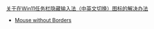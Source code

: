 [关于在Win11任务栏隐藏输入法（中英文切换）图标的解决办法](https://blog.csdn.net/weixin_47907823/article/details/121954248)

- [Mouse without Borders](https://www.microsoft.com/en-us/download/details.aspx?id=35460)